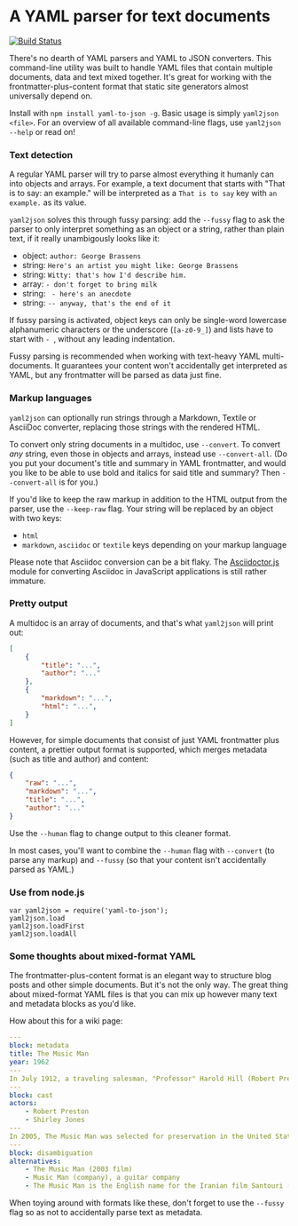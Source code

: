# A YAML parser for text documents

[![Build Status](https://travis-ci.org/stdbrouw/yaml2json.svg)](https://travis-ci.org/stdbrouw/yaml2json)

There's no dearth of YAML parsers and YAML to JSON converters. This command-line utility was built to handle YAML files that contain multiple documents, data and text mixed together. It's great for working with the frontmatter-plus-content format that static site generators almost universally depend on.

Install with `npm install yaml-to-json -g`. Basic usage is simply `yaml2json <file>`. For an overview of all available command-line flags, use `yaml2json --help` or read on!

### Text detection

A regular YAML parser will try to parse almost everything it humanly can into objects and arrays. For example, a text document that starts with "That is to say: an example." will be interpreted as a `That is to say` key with `an example.` as its value.

`yaml2json` solves this through fussy parsing: add the `--fussy` flag to ask the parser to only interpret something as an object or a string, rather than plain text, if it really unambigously looks like it: 

* object: `author: George Brassens`
* string: `Here's an artist you might like: George Brassens`
* string: `Witty: that's how I'd describe him.`
* array: `- don't forget to bring milk`
* string: ` - here's an anecdote`
* string: `-- anyway, that's the end of it`

If fussy parsing is activated, object keys can only be single-word lowercase alphanumeric characters or the underscore (`[a-z0-9_]`) and lists have to start with `- `, without any leading indentation.

Fussy parsing is recommended when working with text-heavy YAML multi-documents. It guarantees your content won't accidentally get interpreted as YAML, but any frontmatter will be parsed as data just fine.

### Markup languages

`yaml2json` can optionally run strings through a Markdown, Textile or AsciiDoc converter, replacing those strings with the rendered HTML.

To convert only string documents in a multidoc, use `--convert`. To convert _any_ string, even those in objects and arrays, instead use `--convert-all`. (Do you put your document's title and summary in YAML frontmatter, and would you like to be able to use bold and italics for said title and summary? Then `--convert-all` is for you.)

If you'd like to keep the raw markup in addition to the HTML output from the parser, use the `--keep-raw` flag. Your string will be replaced by an object with two keys: 

* `html`
* `markdown`, `asciidoc` or `textile` keys depending on your markup language

Please note that Asciidoc conversion can be a bit flaky. The [Asciidoctor.js](http://asciidoctor.org/docs/install-and-use-asciidoctorjs/) module for converting Asciidoc in JavaScript applications is still rather immature.

### Pretty output

A multidoc is an array of documents, and that's what `yaml2json` will print out:

```json
[
    {
        "title": "...", 
        "author": "..."
    }, 
    {
        "markdown": "...", 
        "html": "...", 
    }
]
```

However, for simple documents that consist of just YAML frontmatter plus content, a prettier output format is supported, which merges metadata (such as title and author) and content: 

```json
{
    "raw": "...", 
    "markdown": "...", 
    "title": "...", 
    "author": "..."
}
```

Use the `--human` flag to change output to this cleaner format.

In most cases, you'll want to combine the `--human` flag with `--convert` (to parse any markup) and `--fussy` (so that your content isn't accidentally parsed as YAML.)

### Use from node.js

    var yaml2json = require('yaml-to-json');
    yaml2json.load
    yaml2json.loadFirst
    yaml2json.loadAll

### Some thoughts about mixed-format YAML

The frontmatter-plus-content format is an elegant way to structure blog posts and other simple documents. But it's not the only way. The great thing about mixed-format YAML files is that you can mix up however many text and metadata blocks as you'd like.

How about this for a wiki page:

```yaml
---
block: metadata
title: The Music Man
year: 1962
---
In July 1912, a traveling salesman, "Professor" Harold Hill (Robert Preston), arrives in the fictional location of River City, Iowa, intrigued by the challenge of swindling the famously stubborn natives of Iowa.
---
block: cast
actors:
    - Robert Preston
    - Shirley Jones
---
In 2005, The Music Man was selected for preservation in the United States National Film Registry by the Library of Congress as being "culturally, historically, or aesthetically significant".
---
block: disambiguation
alternatives:
    - The Music Man (2003 film)
    - Music Man (company), a guitar company
    - The Music Man is the English name for the Iranian film Santouri (film)
```

When toying around with formats like these, don't forget to use the `--fussy` flag so as not to accidentally parse text as metadata.
